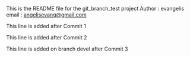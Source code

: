 
This is the README file for the git_branch_test project 
Author : evangelis 
email  : angelisevang@gmail.com

This line is added after Commit 1

This line is added after Commit 2 

This line is added on branch devel after Commit 3
